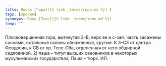 ```yaml
---
title: Лысая [Гора]({% link _terms/гора.md %}) I
tags: [ороним]
synonyms: Паша-[Тепе]({% link _terms/тепе.md %})
temp: ""
---
```


Плосковершинная гора, вытянутая З–В; верх ее и с-зап. часть засажены соснами,
остальные склоны обнаженные, крутые. К З–СЗ от центра Феодосии, к СВ от хр.
Тепе-Оба, отделенная от него обширной седловиной. 2) паша – титул высших
сановников в некоторых мусульманских государствах; Паша – тюрк. ИЛ.
